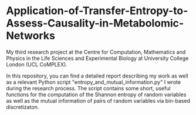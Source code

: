 # Application-of-Transfer-Entropy-to-Assess-Causality-in-Metabolomic-Networks

My third research project at the Centre for Computation, Mathematics and Physics in the Life Sciences and Experimental Biology at University College London (UCL CoMPLEX).

In this repository, you can find a detailed report describing my work as well as a relevant Python script "entropy_and_mutual_information.py" I wrote during the research process. The script contains some short, useful functions for the computation of the Shannon entropy of random variables as well as the mutual information of pairs of random variables via bin-based discretizaton.
